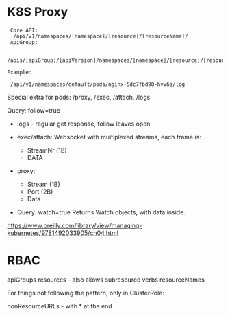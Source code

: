 # K8S Proxy


```shell script
 Core API:
  /api/v1/namespaces/[namespace]/[resource]/[resourceName]/
 ApiGroup:
   
   /apis/[apiGroup]/[apiVersion]/namespaces/[namespace]/[resource]/[resourceName]/

Example:

 /api/v1/namespaces/default/pods/nginx-5dc7fbd98-hvv6s/log

```

Special extra for pods:
    /proxy, /exec, /attach, /logs

Query:
    follow=true 
    
- logs - regular get response, follow leaves open
- exec/attach: Websocket with multiplexed streams, each frame is:

    - StreamNr (1B)
    - DATA 
    
- proxy: 

    - Stream (1B)
    - Port (2B)
    - Data

- Query: watch=true
  Returns Watch objects, with data inside.

https://www.oreilly.com/library/view/managing-kubernetes/9781492033905/ch04.html



# RBAC

apiGroups
resources - also allows subresource
verbs 
resourceNames

For things not following the pattern, only in ClusterRole:

nonResourceURLs - with * at the end
